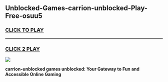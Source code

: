 
## Unblocked-Games-carrion-unblocked-Play-Free-osuu5
<h3>
<a href="https://premium76.site?title=carrion-unblocked&ref=12A">CLICK TO PLAY</a></h3>
<hr>

<h3>
<a href="https://premium76.site?title=carrion-unblocked&ref=12A">CLICK 2 PLAY</a>
  
</h3>

<a href="https://premium76.site?title=carrion-unblocked&ref=12A"><img src="https://clearcache.store/games.png"></a>


**carrion-unblocked games unblocked: Your Gateway to Fun and Accessible Online Gaming**
